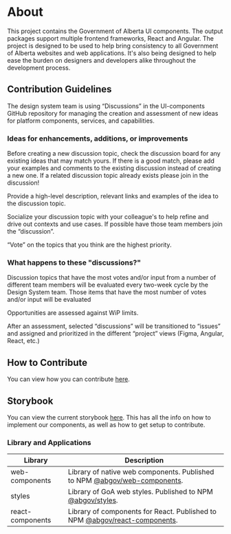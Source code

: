 # About

This project contains the Government of Alberta UI components. The output packages support multiple frontend frameworks, React and Angular. The project is designed to be used to help bring consistency to all Government of Alberta websites and web applications. It's also being designed to help ease the burden on designers and developers alike throughout the development process.

## Contribution Guidelines

The design system team is using “Discussions” in the UI-components GitHub repository for managing the creation and assessment of new ideas for platform components, services, and capabilities.

### Ideas for enhancements, additions, or improvements

Before creating a new discussion topic, check the discussion board for any existing ideas that may match yours. If there is a good match, please add your examples and comments to the existing discussion instead of creating a new one. If a related discussion topic already exists please join in the discussion!

Provide a high-level description, relevant links and examples of the idea to the discussion topic.

Socialize your discussion topic with your colleague's to help refine and drive out contexts and use cases. If possible have those team members join the “discussion”.

“Vote” on the topics that you think are the highest priority.

### What happens to these "discussions?"

Discussion topics that have the most votes and/or input from a number of different team members will be evaluated every two-week cycle by the Design System team. Those items that have the most number of votes and/or input will be evaluated

Opportunities are assessed against WiP limits.

After an assessment, selected “discussions” will be transitioned to “issues” and assigned and prioritized in the different “project” views (Figma, Angular, React, etc.)

## How to Contribute

You can view how you can contribute [here](contributing.md).

## Storybook

You can view the current storybook [here](https://ui-components-ui-components-dev.os99.gov.ab.ca/?path=/docs/overview--page). This has all the info on how to implement our components, as well as how to get setup to contribute.

### Library and Applications

| Library          | Description                                                                                                                         |
| ---------------- | ----------------------------------------------------------------------------------------------------------------------------------- |
| web-components   | Library of native web components. Published to NPM [@abgov/web-components](https://www.npmjs.com/package/@abgov/web-components).    |
| styles           | Library of GoA web styles. Published to NPM [@abgov/styles](https://www.npmjs.com/package/@abgov/styles).                           |
| react-components | Library of components for React. Published to NPM [@abgov/react-components](https://www.npmjs.com/package/@abgov/react-components). |
